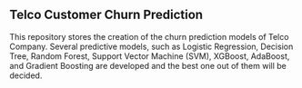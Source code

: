 ## Telco Customer Churn Prediction

This repository stores the creation of the churn prediction models of Telco Company. Several predictive models, such as Logistic Regression, Decision Tree, Random Forest, Support Vector Machine (SVM), XGBoost, AdaBoost, and Gradient Boosting are developed and the best one out of them will be decided.
